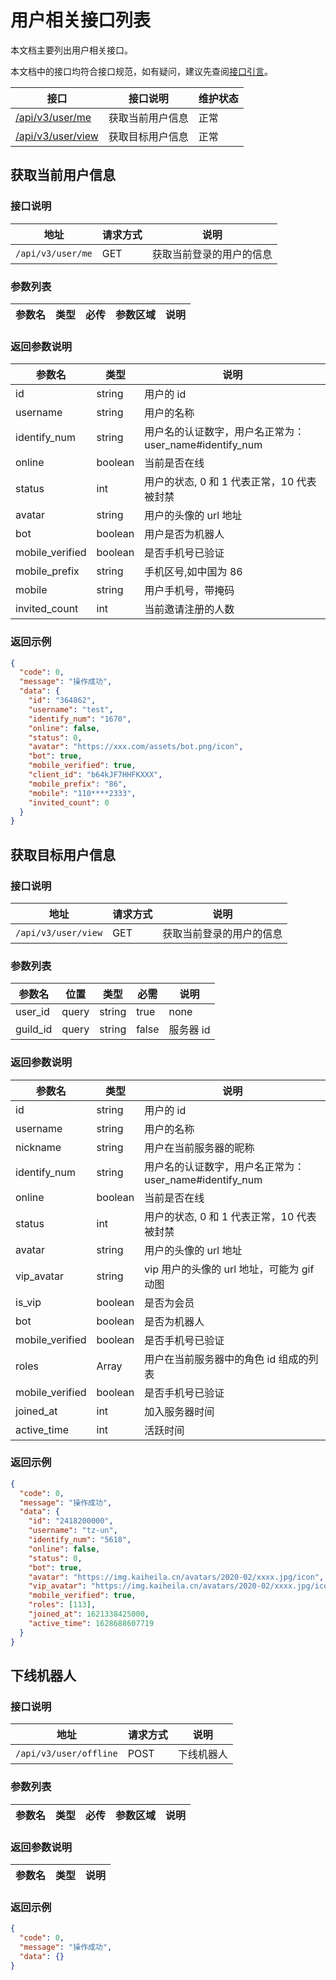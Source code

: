 # 用户相关接口列表

本文档主要列出用户相关接口。

本文档中的接口均符合接口规范，如有疑问，建议先查阅[接口引言](https://developer.kookapp.cn/doc/reference)。

| 接口                                   | 接口说明         | 维护状态 |
| -------------------------------------- | ---------------- | -------- |
| [/api/v3/user/me](#获取当前用户信息)   | 获取当前用户信息 | 正常     |
| [/api/v3/user/view](#获取目标用户信息) | 获取目标用户信息 | 正常     |

## 获取当前用户信息

### 接口说明

| 地址              | 请求方式 | 说明                     |
| ----------------- | -------- | ------------------------ |
| `/api/v3/user/me` | GET      | 获取当前登录的用户的信息 |

### 参数列表

| 参数名 | 类型 | 必传 | 参数区域 | 说明 |
| ------ | ---- | ---- | -------- | ---- |

### 返回参数说明

| 参数名          | 类型    | 说明                                                   |
| --------------- | ------- | ------------------------------------------------------ |
| id              | string  | 用户的 id                                              |
| username        | string  | 用户的名称                                             |
| identify_num    | string  | 用户名的认证数字，用户名正常为：user_name#identify_num |
| online          | boolean | 当前是否在线                                           |
| status          | int     | 用户的状态, 0 和 1 代表正常，10 代表被封禁             |
| avatar          | string  | 用户的头像的 url 地址                                  |
| bot             | boolean | 用户是否为机器人                                       |
| mobile_verified | boolean | 是否手机号已验证                                       |
| mobile_prefix   | string  | 手机区号,如中国为 86                                   |
| mobile          | string  | 用户手机号，带掩码                                     |
| invited_count   | int     | 当前邀请注册的人数                                     |

### 返回示例

```json
{
  "code": 0,
  "message": "操作成功",
  "data": {
    "id": "364862",
    "username": "test",
    "identify_num": "1670",
    "online": false,
    "status": 0,
    "avatar": "https://xxx.com/assets/bot.png/icon",
    "bot": true,
    "mobile_verified": true,
    "client_id": "b64kJF7HHFKXXX",
    "mobile_prefix": "86",
    "mobile": "110****2333",
    "invited_count": 0
  }
}
```

## 获取目标用户信息

### 接口说明

| 地址                | 请求方式 | 说明                    |
| ------------------- | -------- | ---------------------- |
| `/api/v3/user/view` | GET      | 获取当前登录的用户的信息 |

### 参数列表

| 参数名   | 位置  | 类型   | 必需  | 说明      |
| -------- | ----- | ------ | ----- | --------- |
| user_id  | query | string | true  | none      |
| guild_id | query | string | false | 服务器 id |

### 返回参数说明

| 参数名          | 类型    | 说明                                                   |
| --------------- | ------- | ------------------------------------------------------ |
| id              | string  | 用户的 id                                              |
| username        | string  | 用户的名称                                             |
| nickname        | string  | 用户在当前服务器的昵称                                 |
| identify_num    | string  | 用户名的认证数字，用户名正常为：user_name#identify_num |
| online          | boolean | 当前是否在线                                           |
| status          | int     | 用户的状态, 0 和 1 代表正常，10 代表被封禁             |
| avatar          | string  | 用户的头像的 url 地址                                  |
| vip_avatar      | string  | vip 用户的头像的 url 地址，可能为 gif 动图             |
| is_vip          | boolean | 是否为会员                                             |
| bot             | boolean | 是否为机器人                                           |
| mobile_verified | boolean | 是否手机号已验证                                       |
| roles           | Array   | 用户在当前服务器中的角色 id 组成的列表                 |
| mobile_verified | boolean | 是否手机号已验证                                       |
| joined_at       | int     | 加入服务器时间                                         |
| active_time     | int     | 活跃时间                                               |

### 返回示例

```json
{
  "code": 0,
  "message": "操作成功",
  "data": {
    "id": "2418200000",
    "username": "tz-un",
    "identify_num": "5618",
    "online": false,
    "status": 0,
    "bot": true,
    "avatar": "https://img.kaiheila.cn/avatars/2020-02/xxxx.jpg/icon",
    "vip_avatar": "https://img.kaiheila.cn/avatars/2020-02/xxxx.jpg/icon",
    "mobile_verified": true,
    "roles": [113],
    "joined_at": 1621338425000,
    "active_time": 1628688607719
  }
}
```

## 下线机器人

### 接口说明

| 地址                   | 请求方式 | 说明       |
| ---------------------- | -------- | ---------- |
| `/api/v3/user/offline` | POST     | 下线机器人 |

### 参数列表

| 参数名 | 类型 | 必传 | 参数区域 | 说明 |
| ------ | ---- | ---- | -------- | ---- |

### 返回参数说明

| 参数名 | 类型 | 说明 |
| ------ | ---- | ---- |

### 返回示例

```json
{
  "code": 0,
  "message": "操作成功",
  "data": {}
}
```
